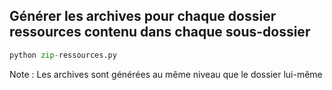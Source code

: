 ## Générer les archives pour chaque dossier ressources contenu dans chaque sous-dossier
```python
python zip-ressources.py
```
Note : Les archives sont générées au même niveau que le dossier lui-même